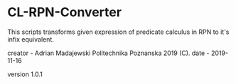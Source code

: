 # CL-RPN-Converter

This scripts transforms given expression of predicate calculus in RPN to it's infix equivalent.

creator - Adrian Madajewski Politechnika Poznanska 2019 (C).
date - 2019-11-16

version 1.0.1
